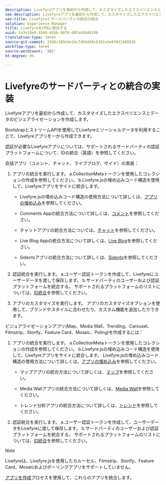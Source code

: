 ```yaml
---
description: Livefyreアプリを最初から作成して、カスタマイズしたエクスペリエンスとデータのビジュアライゼーションを作成します。
seo-description: Livefyreアプリを最初から作成して、カスタマイズしたエクスペリエンスとデータのビジュアライゼーションを作成します。
seo-title: Livefyreとサードパーティの統合の統合
solution: Experience Manager
title: LivefyreをCMSに統合する
uuid: 5a3e18e8-8568-45bb-9070-d0fa43dd819b
translation-type: tm+mt
source-git-commit: 2436c389cbe14c7d64dd8c0392a3e0f031468836
workflow-type: tm+mt
source-wordcount: '381'
ht-degree: 0%

---
```



# Livefyreのサードパーティとの統合の実装

Livefyreアプリを最初から作成して、カスタマイズしたエクスペリエンスとデータのビジュアライゼーションを作成します。

BootstrapとストリームAPIを使用してLivefyreとソーシャルデータを利用することで、Livefyreアプリを一から作成できます。

認証が必要なLivefyreアプリについては、サポートされるサードパーティの認証プラットフォームについて、IDの統合（英語）を参照してください。

会話アプリ（コメント、チャット、ライブブログ、サイド）の実装：

1. アプリの統合を実行します。
a.CollectionMetaトークンを使用したコレクションの作成を参照してください。
b.Livefyre.jsの埋め込みコード構造を使用して、Livefyreアプリをサイトに統合します。

   * Livefyre.jsの埋め込みコード構造の使用方法について詳しくは、[アプリの埋め込み](/help/implementation/c-getting-started/c-implementation-process/c-using-livefyre.js-to-create-customize-and-use-apps-on-your-site.md)を参照してください。

   * Comments Appの統合方法について詳しくは、[コメント](/help/using/c-about-apps/c-comments/c-comments.md)を参照してください。

   * チャットアプリの統合方法については、[チャット](/help/using/c-about-apps/c-chat-app/c-chat-app.md)を参照してください。

   * Live Blog Appの統合方法について詳しくは、[Live Blog](/help/using/c-about-apps/c-liveblog-app/c-liveblog-app.md)を参照してください。

   * Sidentsアプリの統合方法について詳しくは、[Sidents](/help/using/c-about-apps/c-sidenotes-app/c-sidenotes-app.md)を参照してください。

1. 認証統合を実行します。
a.ユーザー認証トークンを作成して、Livefyreにユーザーデータを渡して保存します。
b.サードパーティのユーザーおよび認証プラットフォームを統合する。 サポートされるプラットフォームのリストについては、[ID統合](/help/implementation/t-about-identity-integration/t-about-identity-integration.md)を参照してください。

1. アプリのカスタマイズを実行します。 アプリのカスタマイズオプションを使用して、ブランドやスタイルに合わせたり、カスタム機能を追加したりできます。

ビジュアライゼーションアプリ(Map、Media Wall、Trending、Carousel、Filmstrip、Storify、Feature Card、Mosaic、Poling)を作成するには：

1. アプリの統合を実行します。
a.CollectionMetaトークンを使用したコレクションの作成を参照してください。
b.Livefyre.jsの埋め込みコード構造を使用して、Livefyreアプリをサイトに統合します。 Livefyre.jsの埋め込みコード構造の使用方法について詳しくは、[アプリの埋め込み](/help/implementation/c-getting-started/c-implementation-process/c-using-livefyre.js-to-create-customize-and-use-apps-on-your-site.md)を参照してください。

   * マップアプリの統合方法について詳しくは、[マップ](/help/using/c-about-apps/c-map-app/c-map-app.md)を参照してください。

   * Media Wallアプリの統合方法について詳しくは、[Media Wall](/help/using/c-about-apps/c-media-wall-app/c-media-wall-app.md)を参照してください。

   * トレンド分析アプリの統合方法について詳しくは、[トレンド](/help/using/c-about-apps/c-trending-app/c-trending-app.md)を参照してください。

1. 認証統合を実行します。
a.ユーザー認証トークンを作成して、ユーザーデータをLivefyreに渡して保存します。
b.サードパーティのユーザーおよび認証プラットフォームを統合する。 サポートされるプラットフォームのリストについては、[ID統合](/help/implementation/t-about-identity-integration/t-about-identity-integration.md)を参照してください。

>[!NOTE]
>
>Livefyreは、Livefyre.jsを使用したカルーセル、Filmstrip、Storify、Feature Card、Mosaicおよびポーリングアプリをサポートしていません。

[アプリを作成](/help/using/c-about-apps/c-create-an-app.md)プロセスを使用して、これらのアプリを統合します。